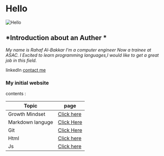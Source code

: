# **Hello**
![Hello](https://blogfonts.com/fonts/h/406/164406/img/hello.png)


## *Introduction about an **Auther** *
*My name is Rahaf Al-Bakkar
 I'm a computer engineer Now a trainee at ASAC. I Excited to learn programming languages,I would like to get a great job in this field.*

linkedIn [contact me](https://www.linkedin.com/in/rahaf-albakkar-b3a63a202/)

### My initial website 
contents :

Topic  | page
------------ | -------------
Growth Mindset | [Click here](https://rahafalbakkar.github.io/Raeding-Note/Growthmindest)
Markdown languge |[Click Here](https://rahafalbakkar.github.io/Raeding-Note/Markdown)
Git |[Click Here](https://rahafalbakkar.github.io/Raeding-Note/Git)
Html  | [Click here](https://rahafalbakkar.github.io/Raeding-Note/html)
Js    |[Click here](https://rahafalbakkar.github.io/Raeding-Note/Js)

